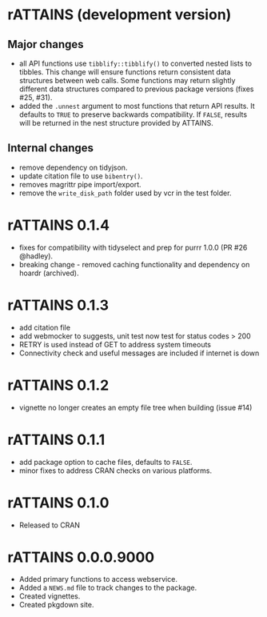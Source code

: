 # rATTAINS (development version)

## Major changes

* all API functions use `tibblify::tibblify()` to converted nested lists to
tibbles. This change will ensure functions return consistent data structures
between web calls. Some functions may return slightly different data structures
compared to previous package versions (fixes #25, #31).
* added the `.unnest` argument to most functions that return API results. It
defaults to `TRUE` to preserve backwards compatibility. If `FALSE`, results will
be returned in the nest structure provided by ATTAINS.

## Internal changes

* remove dependency on tidyjson.
* update citation file to use `bibentry()`.
* removes magrittr pipe import/export.
* remove the `write_disk_path` folder used by vcr in the test folder.


# rATTAINS 0.1.4

* fixes for compatibility with tidyselect and prep for purrr 1.0.0 (PR #26 @hadley).
* breaking change - removed caching functionality and dependency on hoardr (archived).

# rATTAINS 0.1.3

* add citation file
* add webmocker to suggests, unit test now test for status codes > 200
* RETRY is used instead of GET to address system timeouts
* Connectivity check and useful messages are included if internet is down

# rATTAINS 0.1.2

* vignette no longer creates an empty file tree when building (issue  #14)

# rATTAINS 0.1.1

* add package option to cache files, defaults to `FALSE`.
* minor fixes to address CRAN checks on various platforms.

# rATTAINS 0.1.0

* Released to CRAN

# rATTAINS 0.0.0.9000

* Added primary functions to access webservice.
* Added a `NEWS.md` file to track changes to the package.
* Created vignettes.
* Created pkgdown site.

